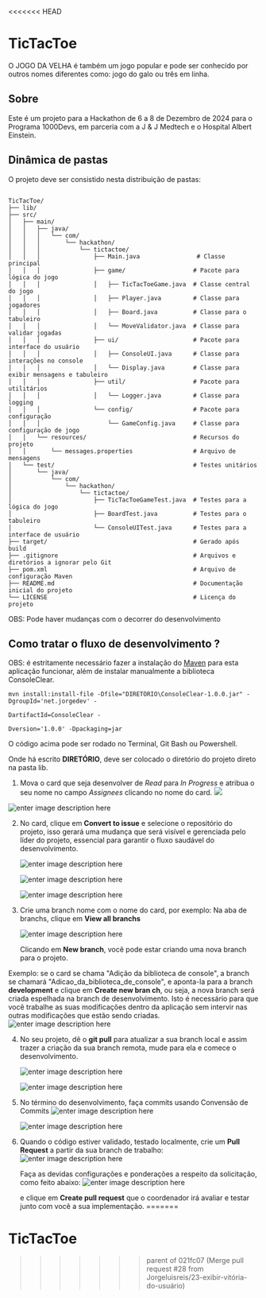 <<<<<<< HEAD
# TicTacToe

O JOGO DA VELHA é também um jogo popular e pode ser conhecido por outros nomes diferentes como: jogo do galo ou três em linha.

## Sobre

Este é um projeto para a Hackathon de 6 a 8 de Dezembro de 2024 para o Programa 1000Devs, em parceria com a J & J Medtech e o Hospital Albert Einstein.

## Dinâmica de pastas

O projeto deve ser consistido nesta distribuição de pastas:

```

TicTacToe/
├── lib/
├── src/
│   ├── main/
│   │   ├── java/
│   │   │   └── com/
│   │   │       └── hackathon/
│   │   │           └── tictactoe/
│   │   │               ├── Main.java                # Classe principal
│   │   │               ├── game/                   # Pacote para lógica do jogo
│   │   │               │   ├── TicTacToeGame.java  # Classe central do jogo
│   │   │               │   ├── Player.java         # Classe para jogadores
│   │   │               │   ├── Board.java          # Classe para o tabuleiro
│   │   │               │   └── MoveValidator.java  # Classe para validar jogadas
│   │   │               ├── ui/                     # Pacote para interface do usuário
│   │   │               │   ├── ConsoleUI.java      # Classe para interações no console
│   │   │               │   └── Display.java        # Classe para exibir mensagens e tabuleiro
│   │   │               ├── util/                   # Pacote para utilitários
│   │   │               │   └── Logger.java         # Classe para logging
│   │   │               └── config/                 # Pacote para configuração
│   │   │                   └── GameConfig.java     # Classe para configuração de jogo
│   │   └── resources/                              # Recursos do projeto
│   │       └── messages.properties                 # Arquivo de mensagens
│   └── test/                                       # Testes unitários
│       └── java/
│           └── com/
│               └── hackathon/
│                   └── tictactoe/
│                       ├── TicTacToeGameTest.java  # Testes para a lógica do jogo
│                       ├── BoardTest.java          # Testes para o tabuleiro
│                       └── ConsoleUITest.java      # Testes para a interface de usuário
├── target/                                         # Gerado após build
├── .gitignore                                      # Arquivos e diretórios a ignorar pelo Git
├── pom.xml                                         # Arquivo de configuração Maven
├── README.md                                       # Documentação inicial do projeto
└── LICENSE                                         # Licença do projeto
```

OBS: Pode haver mudanças com o decorrer do desenvolvimento

## Como tratar o fluxo de desenvolvimento ?

OBS: é estritamente necessário fazer a instalação do [Maven](https://dicasdeprogramacao.com.br/como-instalar-o-maven-no-windows/) para esta aplicação funcionar, além de instalar manualmente a biblioteca ConsoleClear.

```
mvn install:install-file -Dfile="DIRETÓRIO\ConsoleClear-1.0.0.jar" -DgroupId='net.jorgedev' -

DartifactId=ConsoleClear -

Dversion='1.0.0' -Dpackaging=jar
```

O código acima pode ser rodado no Terminal, Git Bash ou Powershell.

Onde há escrito **DIRETÓRIO**, deve ser colocado o diretório do projeto direto na pasta lib.

1. Mova o card que seja desenvolver de _Read_ para _In Progress_ e atribua o seu nome no campo _Assignees_ clicando no nome do card.
   ![](https://i.imgur.com/jj2oK9o.png)

![enter image description here](https://i.imgur.com/pI8DNCh.png)

2. No card, clique em **Convert to issue** e selecione o repositório do projeto, isso gerará uma mudança que será visível e gerenciada pelo líder do projeto, essencial para garantir o fluxo saudável do desenvolvimento.

   ![enter image description here](https://i.imgur.com/5qrWZH6.png)

   ![enter image description here](https://i.imgur.com/cBWyr16.png)

   ![enter image description here](https://i.imgur.com/jt7NcxC.png)

3. Crie uma branch nome com o nome do card, por exemplo:
   Na aba de branchs, clique em **View all branchs**

   ![enter image description here](https://i.imgur.com/Bbxiicx.png)

   Clicando em **New branch**, você pode estar criando uma nova branch para o projeto.

Exemplo: se o card se chama "Adição da biblioteca de console", a branch se chamará "Adicao_da_biblioteca_de_console", e aponta-la para a branch **development** e clique em **Create new bran ch**, ou seja, a nova branch será criada espelhada na branch de desenvolvimento. Isto é necessário para que você trabalhe as suas modificações dentro da aplicação sem intervir nas outras modificações que estão sendo criadas.
![enter image description here](https://i.imgur.com/OLWXLLn.png)

4. No seu projeto, dê o **git pull** para atualizar a sua branch local e assim trazer a criação da sua branch remota, mude para ela e comece o desenvolvimento.

   ![enter image description here](https://i.imgur.com/Glztjx6.png)

   ![enter image description here](https://i.imgur.com/DTLIjiN.png)

5. No término do desenvolvimento, faça commits usando Convensão de Commits
   ![enter image description here](https://i.imgur.com/KE2DM1G.png)

   ![enter image description here](https://i.imgur.com/VsalRh3.png)

6. Quando o código estiver validado, testado localmente, crie um **Pull Request** a partir da sua branch de trabalho:
   ![enter image description here](https://i.imgur.com/utON8Yo.png)

   Faça as devidas configurações e ponderações a respeito da solicitação, como feito abaixo:
   ![enter image description here](https://i.imgur.com/BvIsIC6.png)

   e clique em **Create pull request** que o coordenador irá avaliar e testar junto com você a sua implementação.
=======
# TicTacToe
>>>>>>> parent of 021fc07 (Merge pull request #28 from Jorgeluisreis/23-exibir-vitória-do-usuário)
